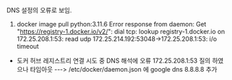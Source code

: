 DNS 설정의 오류로 보임.
1.  docker image pull python:3.11.6
	Error response from daemon: Get "https://registry-1.docker.io/v2/": dial tcp: lookup registry-1.docker.io on 172.25.208.1:53: read udp 172.25.214.192:53048->172.25.208.1:53: i/o timeout
 - 도커 허브 레지스트리 연결 시도 중 DNS 해석에 오류  172.25.208.1:53 질의 하였으나 타임아웃 
 ---> /etc/docker/daemon.json 에 google dns 8.8.8.8 추가